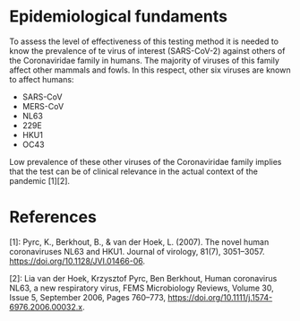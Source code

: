 # Epidemiological fundaments

To assess the level of effectiveness of this testing method it is needed to know the prevalence of te virus of interest (SARS-CoV-2) against others of the Coronaviridae family in humans.
The majority of viruses of this family affect other mammals and fowls. In this respect, other six viruses are known to affect humans:

* SARS-CoV
* MERS-CoV
* NL63
* 229E
* HKU1
* OC43

Low prevalence of these other viruses of the Coronaviridae family implies that the test can be of clinical relevance in the actual context of the pandemic [1][2].


# References
[1]: Pyrc, K., Berkhout, B., & van der Hoek, L. (2007). The novel human coronaviruses NL63 and HKU1. Journal of virology, 81(7), 3051–3057. <https://doi.org/10.1128/JVI.01466-06>.

[2]: Lia van der Hoek, Krzysztof Pyrc, Ben Berkhout, Human coronavirus NL63, a new respiratory virus, FEMS Microbiology Reviews, Volume 30, Issue 5, September 2006, Pages 760–773, <https://doi.org/10.1111/j.1574-6976.2006.00032.x>.
